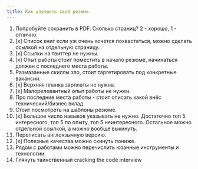 ```yaml
---
title: Как улучшить своё резюме.
---
```


1. Попробуйте сохранить в PDF. Сколько страниц? 2 - хорошо, 1 - отлично.
2. [x] Список книг если уж очень хочется похвастаться, можно сделать ссылкой на отдельную страницу.
3. [x] Ссылки на твиттер не нужны.
4. [x] Опыт работы стоит поместить в начало резюме, начинаться должен с последнего места работы.
5. Размазанные скиллы зло, стоит таргетировать под конкретные вакансии.
6. [x] Верхняя планка зарплаты не нужна.
7. [x] Малорелевантный опыт работы не нужен.
8. Про последние места работы - стоит описать какой внёс технический/бизнес вклад.
9. Стоит посмотреть на шаблоны резюме.
10. [x] Большое число навыков указывать не нужно. Достаточно топ 5 интересного, топ 5 по опыту, топ 5 неинтересного. Остальное можно отдельной ссылкой, а можно вообще выкинуть.
11. Переписать англоязычную версию.
12. [x] Полезные качества можно скинуть пониже.
13. Рядом с работами можно перечислить юзанные инструменты и технологии.
14. Глянуть таинственный cracking the code interview

